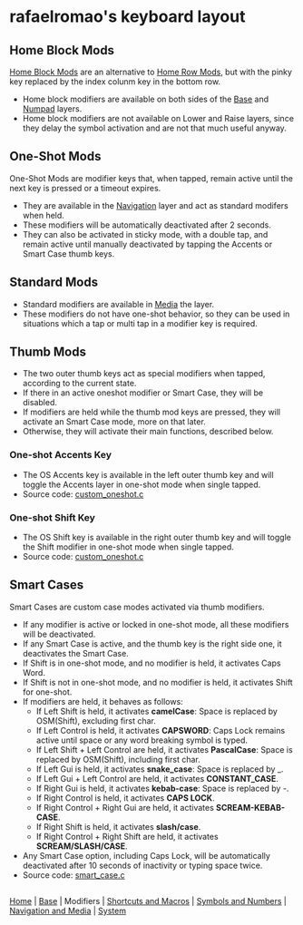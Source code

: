 # rafaelromao's keyboard layout

## Home Block Mods

[Home Block Mods](https://precondition.github.io/home-row-mods#alternative-home-row-mods-layout) are an alternative to [Home Row Mods](https://precondition.github.io/home-row-mods), but with the pinky key replaced by the index colunm key in the bottom row.

- Home block modifiers are available on both sides of the [Base](base.md) and [Numpad](symbols.md#numpad-layer) layers.
- Home block modifiers are not available on Lower and Raise layers, since they delay the symbol activation and are not that much useful anyway.

## One-Shot Mods

One-Shot Mods are modifier keys that, when tapped, remain active until the next key is pressed or a timeout expires. 
- They are available in the [Navigation](navigation.md#navigation) layer and act as standard modifers when held.
- These modifiers will be automatically deactivated after 2 seconds. 
- They can also be activated in sticky mode, with a double tap, and remain active until manually deactivated by tapping the Accents or Smart Case thumb keys.

## Standard Mods

- Standard modifiers are available in [Media](navigation.md#media) the layer.
- These modifiers do not have one-shot behavior, so they can be used in situations which a tap or multi tap in a modifier key is required.

## Thumb Mods

- The two outer thumb keys act as special modifiers when tapped, according to the current state.
- If there in an active oneshot modifier or Smart Case, they will be disabled.
- If modifiers are held while the thumb mod keys are pressed, they will activate an Smart Case mode, more on that later.
- Otherwise, they will activate their main functions, described below.

### One-shot Accents Key
- The OS Accents key is available in the left outer thumb key and will toggle the Accents layer in one-shot mode when single tapped.
- Source code: [custom_oneshot.c](../src/qmk/users/rafaelromao/features/custom_oneshot.c)

### One-shot Shift Key
- The OS Shift key is available in the right outer thumb key and will toggle the Shift modifier in one-shot mode when single tapped.
- Source code: [custom_oneshot.c](../src/qmk/users/rafaelromao/features/custom_oneshot.c)

## Smart Cases

Smart Cases are custom case modes activated via thumb modifiers.
- If any modifier is active or locked in one-shot mode, all these modifiers will be deactivated.
- If any Smart Case is active, and the thumb key is the right side one, it deactivates the Smart Case.
- If Shift is in one-shot mode, and no modifier is held, it activates Caps Word.
- If Shift is not in one-shot mode, and no modifier is held, it activates Shift for one-shot.
- If modifiers are held, it behaves as follows:
    - If Left Shift is held, it activates **camelCase**: Space is replaced by OSM(Shift), excluding first char.
    - If Left Control is held, it activates **CAPSWORD**: Caps Lock remains active until space or any word breaking symbol is typed.
    - If Left Shift + Left Control are held, it activates **PascalCase**: Space is replaced by OSM(Shift), including first char.
    - If Left Gui is held, it activates **snake_case**: Space is replaced by _.
    - If Left Gui + Left Control are held, it activates **CONSTANT_CASE**.
    - If Right Gui is held, it activates **kebab-case**: Space is replaced by -.
    - If Right Control is held, it activates **CAPS LOCK**.
    - If Right Control + Right Gui are held, it activates **SCREAM-KEBAB-CASE**.
    - If Right Shift is held, it activates **slash/case**.
    - If Right Control + Right Shift are held, it activates **SCREAM/SLASH/CASE**.
- Any Smart Case option, including Caps Lock, will be automatically deactivated after 10 seconds of inactivity or typing space twice.
- Source code: [smart_case.c](../src/qmk/users/rafaelromao/features/smart_case.c)

##
[Home](../readme.md) | 
[Base](base.md) |
Modifiers |
[Shortcuts and Macros](shortcuts.md) |
[Symbols and Numbers](symbols.md) |
[Navigation and Media](navigation.md) |
[System](system.md)
